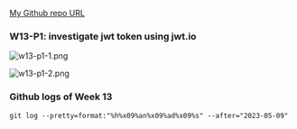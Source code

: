 [My Github repo URL](https://github.com/whitestorm2346/1112-2A-db-demo-410411218)

### W13-P1: investigate jwt token using jwt.io

![w13-p1-1.png](https://knydzmtaffycodqcbnhz.supabase.co/storage/v1/object/public/demo-18/md_2A_img/w13-p1-1.png)

![w13-p1-2.png](https://knydzmtaffycodqcbnhz.supabase.co/storage/v1/object/public/demo-18/md_2A_img/w13-p1-2.png)

### Github logs of Week 13

```
git log --pretty=format:"%h%x09%an%x09%ad%x09%s" --after="2023-05-09"
```
